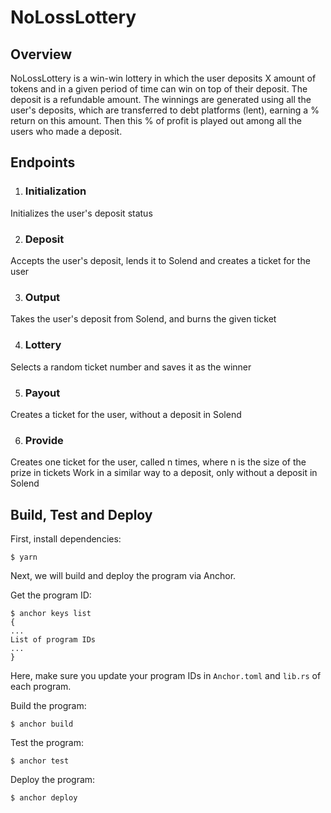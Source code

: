 # NoLossLottery

## Overview
NoLossLottery is a win-win lottery in which the user
deposits X amount of tokens and in a given period of
time can win on top of their deposit. The deposit is
a refundable amount. The winnings are generated using
all the user's deposits, which are transferred
to debt platforms (lent), earning a % return
on this amount. Then this % of profit is played
out among all the users who made a deposit.

## Endpoints
1. ### Initialization
Initializes the user's deposit status

2. ### Deposit
Accepts the user's deposit, lends it to Solend
and creates a ticket for the user

3. ### Output
Takes the user's deposit from Solend, and burns the given ticket

4. ### Lottery
Selects a random ticket number and saves it as the winner

5. ### Payout
Creates a ticket for the user, without a deposit in Solend

6. ### Provide
Creates one ticket for the user, called n times, where n is the size of the prize in tickets
Work in a similar way to a deposit, only without a deposit in Solend

## Build, Test and Deploy
First, install dependencies:

```
$ yarn
```

Next, we will build and deploy the program via Anchor.

Get the program ID:

```
$ anchor keys list
{
...
List of program IDs
...
}
```

Here, make sure you update your program IDs in `Anchor.toml` and `lib.rs` of each program.

Build the program:

```
$ anchor build
```

Test the program:

```
$ anchor test
```

Deploy the program:

```
$ anchor deploy
```
